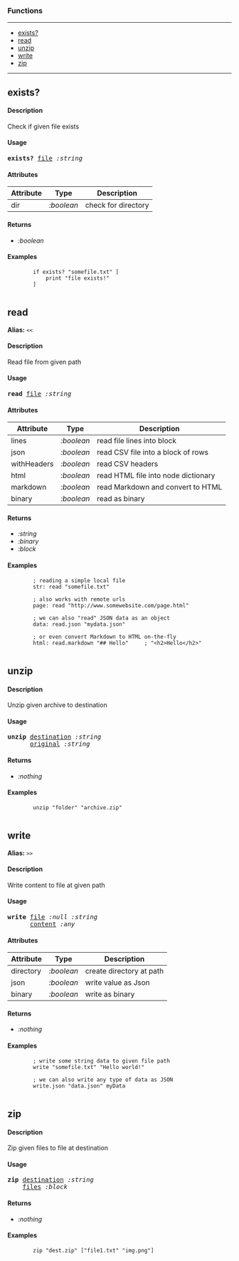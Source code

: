 ### Functions

---

<!--ts-->
   * [exists?](#exists?)
   * [read](#read)
   * [unzip](#unzip)
   * [write](#write)
   * [zip](#zip)
<!--te-->

---


## exists?

#### Description

Check if given file exists

#### Usage

<pre>
<b>exists?</b> <ins>file</ins> <i>:string</i>
</pre>
#### Attributes

|Attribute|Type|Description|
|---|---|---|
|dir|<i>:boolean</i>|check for directory|

#### Returns

- *:boolean*

#### Examples

```red
        if exists? "somefile.txt" [ 
            print "file exists!" 
        ]
    
```

## read

**Alias:** `<<`

#### Description

Read file from given path

#### Usage

<pre>
<b>read</b> <ins>file</ins> <i>:string</i>
</pre>
#### Attributes

|Attribute|Type|Description|
|---|---|---|
|lines|<i>:boolean</i>|read file lines into block|
|json|<i>:boolean</i>|read CSV file into a block of rows|
|withHeaders|<i>:boolean</i>|read CSV headers|
|html|<i>:boolean</i>|read HTML file into node dictionary|
|markdown|<i>:boolean</i>|read Markdown and convert to HTML|
|binary|<i>:boolean</i>|read as binary|

#### Returns

- *:string*
- *:binary*
- *:block*

#### Examples

```red
        ; reading a simple local file
        str: read "somefile.txt"

        ; also works with remote urls
        page: read "http://www.somewebsite.com/page.html"

        ; we can also "read" JSON data as an object
        data: read.json "mydata.json"

        ; or even convert Markdown to HTML on-the-fly
        html: read.markdown "## Hello"     ; "<h2>Hello</h2>"
    
```

## unzip

#### Description

Unzip given archive to destination

#### Usage

<pre>
<b>unzip</b> <ins>destination</ins> <i>:string</i>
      <ins>original</ins> <i>:string</i>
</pre>

#### Returns

- *:nothing*

#### Examples

```red
        unzip "folder" "archive.zip"
    
```

## write

**Alias:** `>>`

#### Description

Write content to file at given path

#### Usage

<pre>
<b>write</b> <ins>file</ins> <i>:null</i> <i>:string</i>
      <ins>content</ins> <i>:any</i>
</pre>
#### Attributes

|Attribute|Type|Description|
|---|---|---|
|directory|<i>:boolean</i>|create directory at path|
|json|<i>:boolean</i>|write value as Json|
|binary|<i>:boolean</i>|write as binary|

#### Returns

- *:nothing*

#### Examples

```red
        ; write some string data to given file path
        write "somefile.txt" "Hello world!"

        ; we can also write any type of data as JSON
        write.json "data.json" myData
    
```

## zip

#### Description

Zip given files to file at destination

#### Usage

<pre>
<b>zip</b> <ins>destination</ins> <i>:string</i>
    <ins>files</ins> <i>:block</i>
</pre>

#### Returns

- *:nothing*

#### Examples

```red
        zip "dest.zip" ["file1.txt" "img.png"]
    
```